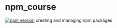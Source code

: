 # npm_course
[![npm version](https://badge.fury.io/js/survey-monkey-streams.svg)](//npmjs.com/package/@chshum/npm_stuff)
creating and managing npm packages
